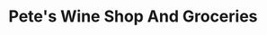 ---
title: "Pete's Wine Shop And Groceries"
url: /seattle/petes-wine-shop-and-groceries/
shop: convenience
---